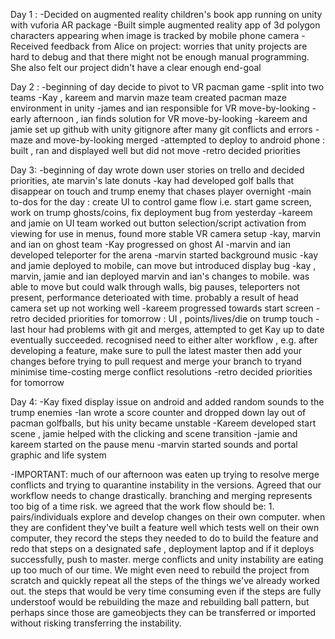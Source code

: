 Day 1 : 
-Decided on augmented reality children's book app running on unity with vuforia AR package
-Built simple augmented reality app of  3d polygon characters appearing when image is tracked by mobile phone camera
-Received feedback from Alice on project: worries that unity projects are hard to debug and that there might not be enough 
manual programming. She also felt our project didn't have a clear enough end-goal

Day 2 :
-beginning of day decide to pivot to VR pacman game
-split into two teams
-Kay , kareem and marvin maze team  created pacman maze environment in unity
-james and ian responsible for VR move-by-looking
-early afternoon , ian finds solution for VR move-by-looking
-kareem and jamie set up github with unity gitignore after many git conflicts and errors
-maze and move-by-looking merged
-attempted to deploy to android phone : built , ran and displayed well but did not move
-retro decided priorities

Day 3:
-beginning of day wrote down user stories on trello and decided priorities, ate marvin's late donuts
-kay had developed  golf balls that disappear on touch and trump enemy that chases player overnight
-main to-dos for the day : create UI to control game flow i.e. start game screen, work on trump ghosts/coins,
fix deployment bug from yesterday
-kareem and jamie on UI team worked out button selection/script activation from viewing for use in menus, found more stable
VR camera setup
-kay, marvin and ian on ghost team
-Kay progressed on ghost AI
-marvin and ian developed teleporter for the arena
-marvin started background music
-kay and jamie deployed to mobile, can move but introduced display bug
-kay , marvin, jamie and ian deployed marvin and ian's changes to mobile. was able to move but could walk through walls, 
big pauses, teleporters not present, performance deterioated with time. probably a result of head camera set up not working 
well
-kareem progressed towards start screen
-retro decided priorities for tomorrow : UI , points/lives/die on trump touch
-last hour had problems with git and merges, attempted to get Kay up to date eventually succeeded. recognised need to either 
alter workflow , e.g. after developing a feature, make sure to pull the latest master then add your changes before trying 
to pull request and merge your branch to tryand minimise time-costing merge conflict resolutions
-retro decided priorities for tomorrow

Day 4:
-Kay fixed display issue on android and added random sounds to the trump enemies
-Ian wrote a score counter and dropped down lay out of pacman golfballs, but his unity became unstable
-Kareem developed start scene , jamie helped with the clicking and scene transition
-jamie and kareem started on the pause menu 
-marvin started sounds and portal graphic and life system

-IMPORTANT: much of our afternoon was eaten up trying to resolve merge conflicts and trying to quarantine instability in 
the versions. Agreed that our workflow needs to change drastically. branching and merging represents too big of a time risk.
we agreed that the work flow should be: 1. pairs/individuals explore and develop changes on their own computer. when they are
confident they've built a feature well which tests well on their own computer, they record the steps they needed to do 
to build the feature and redo that steps on a designated safe , deployment laptop and if it deploys successfully, push
to master. merge conflicts and unity instability are eating up too much of our time. We might even need to rebuild the
project from scratch and quickly repeat all the steps of the things we've already worked out. the steps that would be 
very time consuming even if the steps are fully understoof would be rebuilding the maze and rebuilding ball pattern, but
perhaps since those are gameobjects they can be transferred or imported without risking transferring the instability.

